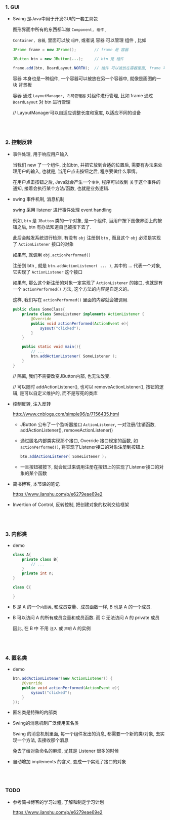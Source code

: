 ###	1. GUI

*	Swing 是Java中用于开发GUI的一套工具包

	图形界面中所有的东西都叫做 `Component, 组件` ,

	`Container, 容器`, 里面可以放 `组件`, 或者说 容器 可以管理 组件 , 比如

	```java
	JFrame frame = new JFrame();		// frame 是 容器
	
	JButton btn = new JButton(...);		// btn 是 组件

	frame.add(btn, BoardLayout.NORTH);	// 组件 可以被放在容器里面, frame 可以管理 btn, 比如btn的位置
	```

	容器 本身也是一种组件, 一个容器可以被放在另一个容器中, 就像是画图的一块 背景板

	容器 通过 `LayoutManager, 布局管理器` 对组件进行管理, 比如 frame 通过 `BoardLayout` 对 btn 进行管理

	// LayoutManager可以自适应调整长度和宽度, 以适应不同的设备

<br><br>

###	2. 控制反转

*	事件处理, 用于响应用户输入

	当我们 new 了一个组件, 比如btn, 并把它放到合适的位置后, 需要有办法来处理用户的输入, 也就是, 当用户点击按钮之后, 程序要做什么事情。

	在用户点击按钮之后, Java就会产生一个`事件`, 程序可以收到 关于这个事件的通知, 接着会执行某个方法/函数, 也就是业务逻辑.

*	swing 事件机制, 消息机制

	swing 采用 listener 进行事件处理 event handling

	例如, `btn` 是 `JButton` 类的一个对象, 是一个组件, 当用户按下图像界面上的按钮之后, btn 有办法知道自己被按下去了. 

	此后会触发系统进行检测, 有没有 `obj` 注册到 `btn` , 而且这个 `obj` 必须是实现了 `ActionListener` 接口的对象

	如果有, 就调用 `obj.actionPerformed()`

	注册到 btn , 就是 `btn.addActionListener( ... )`, 其中的 ... 代表一个对象, 它实现了 `ActionListener` 这个接口

	如果有, 那么这个新注册的对象一定实现了 `ActionListener` 的接口, 也就是有一个 `actionPerformed()` 方法, 这个方法的内容是自定义的。

	这样, 我们写在 `actionPerformed()` 里面的内容就会被调用.

	```java
	public class SomeClass{
		private class SomeListener implements ActionListener {
			@Override
			public void actionPerformed(ActionEvent e){
				sysout("clicked");
			}
		}

		public static void main(){
			// ...
			btn.addActionListener( SomeListener );
		}
	}
	```

	// 隔离, 我们不需要改变JButton内部, 也无法改变.

	// 可以随时 addActionListener(), 也可以 removeActionListener(), 按钮的逻辑, 是可以自定义维护的, 而不是写死的类库

*	控制反转, 注入反转

	http://www.cnblogs.com/simple96/p/7156435.html

	*	JButton 公布了一个监听器接口 `ActionListener`, 一对注册/注销函数, addActionListener(), removeActionListener()

	*	通过匿名内部类实现那个接口, Override 接口规定的函数, 如 `actionPerformed()`, 将实现了Listener接口的对象注册到按钮上

		```java
		btn.addActionListener( SomeListener );
		```

	*	一旦按钮被按下, 就会反过来调用注册在按钮上的实现了Listener接口的对象的某个函数

*	简书博客, 本节课的笔记

	https://www.jianshu.com/p/e6279eae69e2

*	Invertion of Control, 反转控制, 把创建对象的权利交给框架

<br><br>

###	3. 内部类

*	demo

	```java
	class A{
		private class B{
			// ...
		}
		private int n;
	}

	class C{

	}
	```

*	B 是 A 的一个`内部类`, 和成员变量、成员函数一样, B 也是 A 的一个成员.

*	B 可以访问 A 的所有成员变量和成员函数. 而 C 无法访问 A 的 private 成员

	因此, 在 B 中 不用 `注入` 或 `声明` A 的实例

<br><br>

###	4. 匿名类

*	demo

	```java
	btn.addActionListener(new ActionListener() {
		@Override
		public void actionPerformed(ActionEvent e){
			sysout("clicked");
		}
	});
	```

*	匿名类是特殊的内部类

*	Swing的消息机制广泛使用匿名类

	Swing 的消息机制里面, 每一个组件发出的消息, 都需要一个新的类/对象, 去实现一个方法, 去接收那个消息

	免去了给对象命名的麻烦, 尤其是 Listener 很多的时候

*	自动增加 implements 的含义, 变成一个实现了接口的对象

<br><br>

###	TODO

*	参考简书博客的学习过程, 了解和制定学习计划

	https://www.jianshu.com/p/e6279eae69e2
